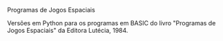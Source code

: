 Programas de Jogos Espaciais

Versões em Python para os programas em BASIC do livro "Programas de Jogos Espaciais" da Editora Lutécia, 1984.
